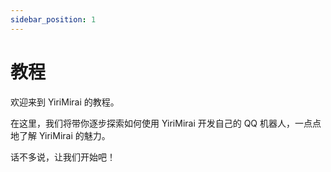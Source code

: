 ```yaml
---
sidebar_position: 1
---
```


# 教程

欢迎来到 YiriMirai 的教程。

在这里，我们将带你逐步探索如何使用 YiriMirai 开发自己的 QQ 机器人，一点点地了解 YiriMirai 的魅力。

话不多说，让我们开始吧！